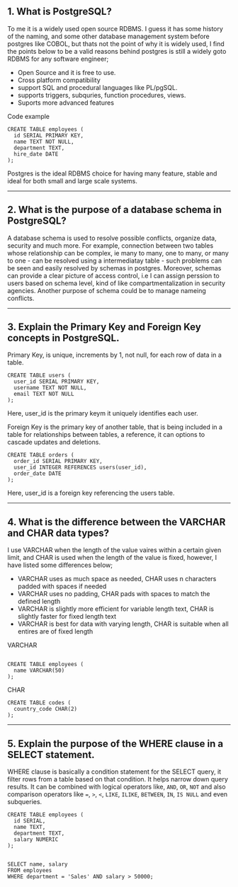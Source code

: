 ## **1. What is PostgreSQL?**

To me it is a widely used open source RDBMS. I guess it has some history of the naming, and some other database management system before postgres like COBOL, but thats not the point of why it is widely used, I find the points below to be a valid reasons behind postgres is still a widely goto RDBMS for any software engineer;

- Open Source and it is free to use.
- Cross platform compatibility
- support SQL and procedural languages like PL/pgSQL.
- supports triggers, subquries, function procedures, views.
- Suports more advanced features


Code example
```
CREATE TABLE employees (
  id SERIAL PRIMARY KEY,
  name TEXT NOT NULL,
  department TEXT,
  hire_date DATE
);
```

Postgres is the ideal RDBMS choice for having many feature, stable and ideal for both small and large scale systems.


---

## **2. What is the purpose of a database schema in PostgreSQL?**

A database schema is used to resolve possible conflicts, organize data, security and much more. For example, connection between two tables whose relationship can be complex, ie many to many, one to many, or many to one - can be resolved using a intermediatay table - such problems can be seen and easily resolved by schemas in postgres. Moreover, schemas can provide a clear picture of access control, i.e I can assign perssion to users based on schema level, kind of like compartmentalization in security agencies. Another purpose of schema could be to manage nameing conflicts.


---

## **3. Explain the Primary Key and Foreign Key concepts in PostgreSQL.**

Primary Key, is unique, increments by 1, not null, for each row of data in a table.

```
CREATE TABLE users (
  user_id SERIAL PRIMARY KEY,
  username TEXT NOT NULL,
  email TEXT NOT NULL
);
```

Here, user_id is the primary keym it uniquely identifies each user.


Foreign Key is the primary key of another table, that is being included in a table for relationships between tables, a reference, it can options to cascade updates and deletions.

```
CREATE TABLE orders (
  order_id SERIAL PRIMARY KEY,
  user_id INTEGER REFERENCES users(user_id),
  order_date DATE
);
```

Here, user_id is a foreign key referencing the users table.


---


## **4. What is the difference between the VARCHAR and CHAR data types?**


I use VARCHAR when the length of the value vaires within a certain given limit, and CHAR is used when the length of the value is fixed, however, I have listed some differences below;

- VARCHAR uses as much space as needed, CHAR uses n characters padded with spaces if needed
- VARCHAR uses no padding, CHAR pads with spaces to match the defined length
- VARCHAR is slightly more efficient for variable length text, CHAR is slightly faster for fixed  length text
- VARCHAR is best for data with varying length, CHAR is suitable when all entires are of fixed length

VARCHAR

```

CREATE TABLE employees (
  name VARCHAR(50)
);

```

CHAR

```
CREATE TABLE codes (
  country_code CHAR(2)
);
```

---

## **5. Explain the purpose of the WHERE clause in a SELECT statement.**


WHERE clause is basically a condition statement for the SELECT query, it filter rows from a table based on that condition. It helps narrow down query results. It can be combined with logical operators like, `AND`, `OR`, `NOT` and also comparison operators like `=`, `>`, `<`, `LIKE`, `ILIKE`, `BETWEEN`, `IN`, `IS NULL` and even subqueries.

```
CREATE TABLE employees (
  id SERIAL,
  name TEXT,
  department TEXT,
  salary NUMERIC
);


SELECT name, salary
FROM employees
WHERE department = 'Sales' AND salary > 50000;

```